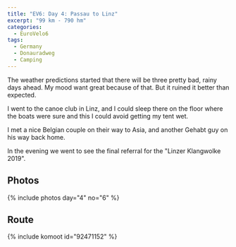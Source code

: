 ```yaml
---
title: "EV6: Day 4: Passau to Linz"
excerpt: "99 km - 790 hm"
categories:
  - EuroVelo6
tags:
  - Germany
  - Donauradweg
  - Camping
---
```

The weather predictions started that there will be three pretty bad, rainy days ahead. My mood want great because of that. But it ruined it better than expected.

I went to the canoe club in Linz, and I could sleep there on the floor where the boats were sure and this I could avoid getting my tent wet.

I met a nice Belgian couple on their way to Asia, and another Gehabt guy on his way back home.

In the evening we went to see the final referral for the "Linzer Klangwolke 2019".

## Photos

{% include photos day="4" no="6" %}

## Route

{% include komoot id="92471152" %}
